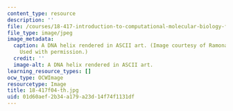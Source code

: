 ```yaml
---
content_type: resource
description: ''
file: /courses/18-417-introduction-to-computational-molecular-biology-fall-2004/01d60aef2b34a179a23d14f74f1131df_18-417f04-th.jpg
file_type: image/jpeg
image_metadata:
  caption: A DNA helix rendered in ASCII art. (Image courtesy of Ramona Saldamando.
    Used with permission.)
  credit: ''
  image-alt: A DNA helix rendered in ASCII art.
learning_resource_types: []
ocw_type: OCWImage
resourcetype: Image
title: 18-417f04-th.jpg
uid: 01d60aef-2b34-a179-a23d-14f74f1131df
---
```

